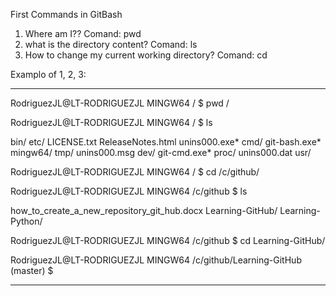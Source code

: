 First Commands in GitBash
1. Where am I??
Comand: pwd
2. what is the directory content?
Comand: ls
3. How to change my current working directory?
Comand: cd

Examplo of 1, 2, 3:
*********************************************************************************
RodriguezJL@LT-RODRIGUEZJL MINGW64 /
$ pwd
/

RodriguezJL@LT-RODRIGUEZJL MINGW64 /
$ ls

bin/  etc/           LICENSE.txt  ReleaseNotes.html  unins000.exe*
cmd/  git-bash.exe*  mingw64/     tmp/               unins000.msg
dev/  git-cmd.exe*   proc/        unins000.dat       usr/

RodriguezJL@LT-RODRIGUEZJL MINGW64 /
$ cd /c/github/

RodriguezJL@LT-RODRIGUEZJL MINGW64 /c/github
$ ls

how_to_create_a_new_repository_git_hub.docx  Learning-GitHub/  Learning-Python/

RodriguezJL@LT-RODRIGUEZJL MINGW64 /c/github
$ cd Learning-GitHub/

RodriguezJL@LT-RODRIGUEZJL MINGW64 /c/github/Learning-GitHub (master)
$

*********************************************************************************
